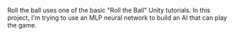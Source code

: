 Roll the ball uses one of the basic "Roll the Ball" Unity tutorials.
In this project, I'm trying to use an MLP neural network to build an AI that can play the game.
